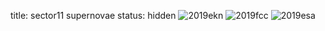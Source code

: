 title: sector11 supernovae
status: hidden
![2019ekn]({filename}../../images/sector11/lc_2019ekn_cleaned.png)
![2019fcc]({filename}../../images/sector11/lc_2019fcc_cleaned.png)
![2019esa]({filename}../../images/sector11/lc_2019esa_cleaned.png)

